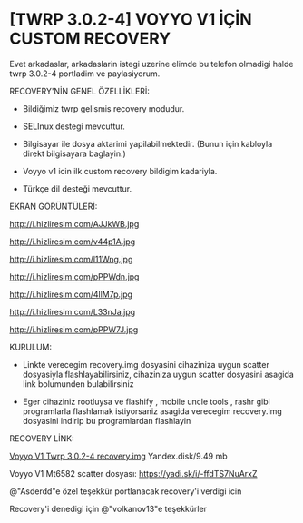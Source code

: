 # [TWRP 3.0.2-4] VOYYO V1 İÇİN CUSTOM RECOVERY

Evet arkadaslar, arkadaslarin istegi uzerine elimde bu telefon olmadigi halde twrp 3.0.2-4 portladim ve paylasiyorum.

RECOVERY'NİN GENEL ÖZELLİKLERİ:

- Bildiğimiz twrp gelismis recovery modudur.

- SELInux destegi mevcuttur.

- Bilgisayar ile dosya aktarimi yapilabilmektedir. (Bunun için kabloyla direkt bilgisayara baglayin.)

- Voyyo v1 icin ilk custom recovery bildigim kadariyla.

- Türkçe dil desteği mevcuttur.

EKRAN GÖRÜNTÜLERİ:

http://i.hizliresim.com/AJJkWB.jpg

http://i.hizliresim.com/v44p1A.jpg

http://i.hizliresim.com/l11Wng.jpg

http://i.hizliresim.com/pPPWdn.jpg

http://i.hizliresim.com/4llM7p.jpg

http://i.hizliresim.com/L33nJa.jpg

http://i.hizliresim.com/pPPW7J.jpg


KURULUM:

- Linkte verecegim recovery.img dosyasini cihaziniza uygun scatter dosyasiyla flashlayabilirsiniz, cihaziniza uygun scatter dosyasini asagida link bolumunden bulabilirsiniz

- Eger cihaziniz rootluysa ve flashify , mobile uncle tools , rashr gibi programlarla flashlamak istiyorsaniz asagida verecegim recovery.img dosyasini indirip bu programlardan flashlayin

RECOVERY LİNK:

[Voyyo V1 Twrp 3.0.2-4 recovery.img](https://yadi.sk/d/CTY-b2WduAreC) Yandex.disk/9.49 mb

Voyyo V1 Mt6582 scatter dosyası: 
https://yadi.sk/i/-ffdTS7NuArxZ

@"Asderdd"e özel teşekkür portlanacak recovery'i verdigi icin

Recovery'i denedigi için @"volkanov13"e teşekkürler

